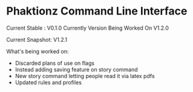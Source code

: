 # Phaktionz Command Line Interface 

Current Stable : V0.1.0 
Currently Version Being Worked On V1.2.0 

Current Snapshot: V1.2.1

What's being worked on: 
- Discarded plans of use on flags 
- Instead adding saving feature on story command
- New story command letting people read it via latex pdfs
- Updated rules and profiles 
